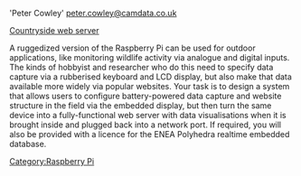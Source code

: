 'Peter Cowley' <peter.cowley@camdata.co.uk>

[Countryside web server](Countryside_web_server "wikilink")

A ruggedized version of the Raspberry Pi can be used for outdoor
applications, like monitoring wildlife activity via analogue and digital
inputs. The kinds of hobbyist and researcher who do this need to specify
data capture via a rubberised keyboard and LCD display, but also make
that data available more widely via popular websites. Your task is to
design a system that allows users to configure battery-powered data
capture and website structure in the field via the embedded display, but
then turn the same device into a fully-functional web server with data
visualisations when it is brought inside and plugged back into a network
port. If required, you will also be provided with a licence for the ENEA
Polyhedra realtime embedded database.

[Category:Raspberry Pi](Category:Raspberry_Pi "wikilink")